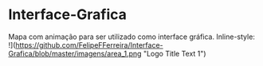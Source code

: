 # Interface-Grafica
Mapa com animação para ser utilizado como interface gráfica.
Inline-style: 
!](https://github.com/FelipeFFerreira/Interface-Grafica/blob/master/imagens/area_1.png "Logo Title Text 1")
